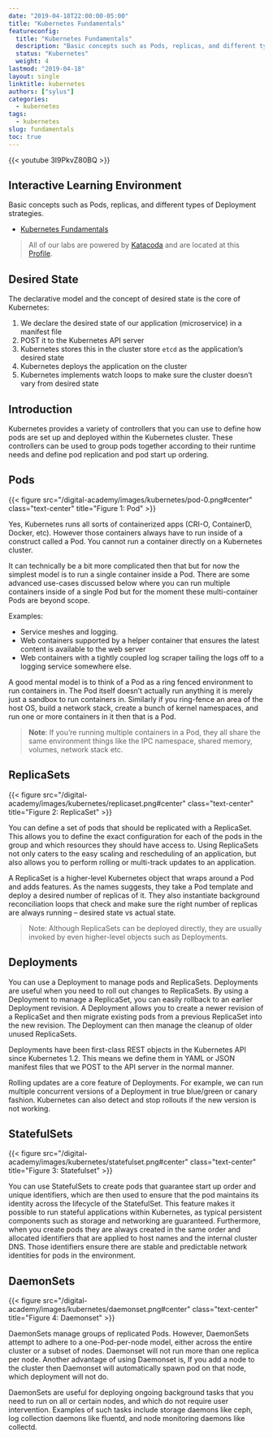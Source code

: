 ```yaml
---
date: "2019-04-18T22:00:00-05:00"
title: "Kubernetes Fundamentals"
featureconfig:
  title: "Kubernetes Fundamentals"
  description: "Basic concepts such as Pods, replicas, and different types of Deployment strategies."
  status: "Kubernetes"
  weight: 4
lastmod: "2019-04-18"
layout: single
linktitle: kubernetes
authors: ["sylus"]
categories:
  - kubernetes
tags:
  - kubernetes
slug: fundamentals
toc: true
---
```


{{< youtube 3I9PkvZ80BQ >}}

## Interactive Learning Environment

Basic concepts such as Pods, replicas, and different types of Deployment strategies.

* [Kubernetes Fundamentals][katacoda-fundamentals]

> All of our labs are powered by [Katacoda][katacoda] and are located at this [Profile][katacoda-sylus].

## Desired State

The declarative model and the concept of desired state is the core of Kubernetes:

1. We declare the desired state of our application (microservice) in a manifest file
2. POST it to the Kubernetes API server
3. Kubernetes stores this in the cluster store `etcd` as the application’s desired state
4. Kubernetes deploys the application on the cluster
5. Kubernetes implements watch loops to make sure the cluster doesn’t vary from desired state

## Introduction

Kubernetes provides a variety of controllers that you can use to define how pods are set up and deployed within the Kubernetes cluster. These controllers can be used to group pods together according to their runtime needs and define pod replication and pod start up ordering.

## Pods

{{< figure src="/digital-academy/images/kubernetes/pod-0.png#center" class="text-center" title="Figure 1: Pod" >}}

Yes, Kubernetes runs all sorts of containerized apps (CRI-O, ContainerD, Docker, etc). However those containers always have to run inside of a construct called a Pod. You cannot run a container directly on a Kubernetes cluster.

It can technically be a bit more complicated then that but for now the simplest model is to run a single container inside a Pod. There are some advanced use-cases discussed below where you can run multiple containers inside of a single Pod but for the moment these multi-container Pods are beyond scope.

Examples:

* Service meshes and logging.
* Web containers supported by a helper container that ensures the latest content is available to the web server
* Web containers with a tightly coupled log scraper tailing the logs off to a logging service somewhere else.

A good mental model is to think of a Pod as a ring fenced environment to run containers in. The Pod itself doesn’t actually run anything it is merely just a sandbox to run containers in. Similarly if you ring-fence an area of the host OS, build a network stack, create a bunch of kernel namespaces, and run one or more containers in it then that is a Pod. 

> **Note**: If you’re running multiple containers in a Pod, they all share the same environment things like the IPC namespace, shared memory, volumes, network stack etc.

## ReplicaSets

{{< figure src="/digital-academy/images/kubernetes/replicaset.png#center" class="text-center" title="Figure 2: ReplicaSet" >}}

You can define a set of pods that should be replicated with a ReplicaSet. This allows you to define the exact configuration for each of the pods in the group and which resources they should have access to. Using ReplicaSets not only caters to the easy scaling and rescheduling of an application, but also allows you to perform rolling or multi-track updates to an application.

A ReplicaSet is a higher-level Kubernetes object that wraps around a Pod and adds features. As the names suggests, they take a Pod template and deploy a desired number of replicas of it. They also instantiate background reconciliation loops that check and make sure the right number of replicas are always running – desired state vs actual state.

> Note: Although ReplicaSets can be deployed directly, they are usually invoked by even higher-level objects such as Deployments.

## Deployments

You can use a Deployment to manage pods and ReplicaSets. Deployments are useful when you need to roll out changes to ReplicaSets. By using a Deployment to manage a ReplicaSet, you can easily rollback to an earlier Deployment revision. A Deployment allows you to create a newer revision of a ReplicaSet and then migrate existing pods from a previous ReplicaSet into the new revision. The Deployment can then manage the cleanup of older unused ReplicaSets.

Deployments have been first-class REST objects in the Kubernetes API since Kubernetes 1.2. This means we define them in YAML or JSON manifest files that we POST to the API server in the normal manner.

Rolling updates are a core feature of Deployments. For example, we can run multiple concurrent versions of a Deployment in true blue/green or canary fashion. Kubernetes can also detect and stop rollouts if the new version is not working.

## StatefulSets

{{< figure src="/digital-academy/images/kubernetes/statefulset.png#center" class="text-center" title="Figure 3: Statefulset" >}}

You can use StatefulSets to create pods that guarantee start up order and unique identifiers, which are then used to ensure that the pod maintains its identity across the lifecycle of the StatefulSet. This feature makes it possible to run stateful applications within Kubernetes, as typical persistent components such as storage and networking are guaranteed. Furthermore, when you create pods they are always created in the same order and allocated identifiers that are applied to host names and the internal cluster DNS. Those identifiers ensure there are stable and predictable network identities for pods in the environment.

## DaemonSets

{{< figure src="/digital-academy/images/kubernetes/daemonset.png#center" class="text-center" title="Figure 4: Daemonset" >}}

DaemonSets manage groups of replicated Pods. However, DaemonSets attempt to adhere to a one-Pod-per-node model, either across the entire cluster or a subset of nodes. Daemonset will not run more than one replica per node. Another advantage of using Daemonset is, If you add a node to the cluster then Daemonset will automatically spawn pod on that node, which deployment will not do.

DaemonSets are useful for deploying ongoing background tasks that you need to run on all or certain nodes, and which do not require user intervention. Examples of such tasks include storage daemons like ceph, log collection daemons like fluentd, and node monitoring daemons like collectd.


<!-- Links Referenced -->

[katacoda]:                 https://katacoda.com
[katacoda-sylus]:           https://katacoda.com/sylus
[katacoda-fundamentals]:    https://katacoda.com/sylus/courses/kubernetes-fundamentals-1
[katacoda-fundamentals-2]:  https://katacoda.com/sylus/courses/kubernetes-fundamentals-2
[katacoda-cncf]:            https://katacoda.com/sylus/courses/kubernetes-cncf
